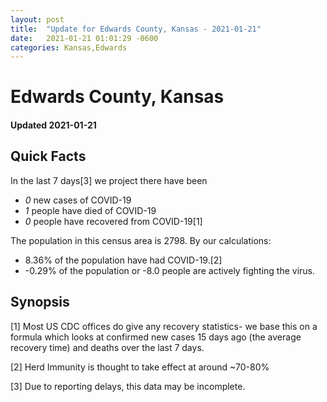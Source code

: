 ```yaml
---
layout: post
title:  "Update for Edwards County, Kansas - 2021-01-21"
date:   2021-01-21 01:01:29 -0600
categories: Kansas,Edwards
---
```


# Edwards County, Kansas
#### Updated 2021-01-21

## Quick Facts

In the last 7 days[3] we project there have been
- *0* new cases of COVID-19
- *1* people have died of COVID-19
- *0* people have recovered from COVID-19[1]

The population in this census area is 2798. By our calculations:
- 8.36% of the population have had COVID-19.[2]
- -0.29% of the population or -8.0 people are actively fighting the virus.

## Synopsis




[1] Most US CDC offices do give any recovery statistics- we base this on a formula which looks at confirmed new cases
15 days ago (the average recovery time) and deaths over the last 7 days.

[2] Herd Immunity is thought to take effect at around ~70-80%

[3] Due to reporting delays, this data may be incomplete.
 
    